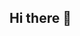 ## Hi there 👋

<!--
**chcarneiro/chcarneiro** 
contacte-me pelo email: carlos.carneiro@seizerteck.com.br

Engenheiro eletrônico, fundador da Seizerteck Automation, com 36 anos em projetos de automação industrial, IA aplicada, sistemas embarcados e visão computacional.

🎯 **O que você vai encontrar aqui:**
- Projetos com TensorFlow, Keras, OpenCV e IA embarcada
- Estudos sobre quantização de modelos e sensores inteligentes
- Experimentos com redes neurais (RNNs, LSTM) para manutenção prescritiva
- Protótipos para IIoT, AIoT e cidades inteligentes

🔧 Tecnologias:  
`Python`, `TensorFlow`, `OpenCV`, `Keras`, `Embedded Linux`, `IoT`, `Deep Learning`, `CV`, `Machine Learning`.

📫 Conecte comigo também no [LinkedIn](https://www.linkedin.com/in/carlos-h-carneiro/)  
🌐 Veja nosso trabalho na indústria: [Seizerteck](https://www.seizerteck.com.br)

